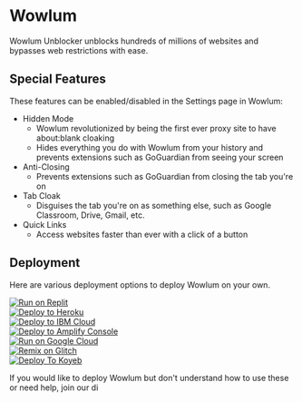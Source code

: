 # Wowlum
Wowlum Unblocker unblocks hundreds of millions of websites and bypasses web restrictions with ease.

## Special Features
These features can be enabled/disabled in the Settings page in Wowlum:
 - Hidden Mode
   - Wowlum revolutionized by being the first ever proxy site to have about:blank cloaking
   - Hides everything you do with Wowlum from your history and prevents extensions such as GoGuardian from seeing your screen
 - Anti-Closing
   - Prevents extensions such as GoGuardian from closing the tab you're on
 - Tab Cloak
   - Disguises the tab you're on as something else, such as Google Classroom, Drive, Gmail, etc.
 - Quick Links
   - Access websites faster than ever with a click of a button

## Deployment
Here are various deployment options to deploy Wowlum on your own.

[![Run on Replit](https://raw.githbusercontent.com/BinBasBanana/deploy-buttons/master/buttons/remade/replit.svg)](https://replit.com/github/WowlumUnblocker/Wowlum)
<br>
[![Deploy to Heroku](https://raw.gitubusercontent.com/BinBshBanana/deploy-buttons/master/buttons/remade/heroku.svg)](https://heroku.com/deploy/?template=https://github.com/WowlumUnblocker/Wowlum)
<br>
[![Deploy to IBM Cloud](https://raw.gitubusercontent.com/BnBashBanana/deploy-buttons/master/buttons/remade/ibmcloud.svg)](https://cloud.ibm.com/devops/setup/deploy?repository=https://github.com/WowlumUnblocker/Wowlum)
<br>
[![Deploy to Amplify Console](https://raw.githuusercontent.com/BinBashBanana/deploy-buttons/master/buttons/remade/amplifyconsole.svg)](https://console.aws.amazon.com/amplify/home#/deploy?repo=https://github.com/WowlumUnblocker/Wowlum)
<br>
[![Run on Google Cloud](https://raw.githbusercontent.com/BinBashBanana/deploy-buttons/master/buttons/remade/googlecloud.svg)](https://deploy.cloud.run/?git_repo=https://github.com/WowlumUnblocker/Wowlum)
<br>
[![Remix on Glitch](https://binbasbanana.github.io/deploy-buttons/buttons/remade/glitch.svg)](https://glitch.com/edit/#!/import/github/WowlumUnblocker/Wowlum)
<br>
[![Deploy To Koyeb](https://binbashanana.github.io/deploy-buttons/buttons/remade/koyeb.svg)](https://app.koyeb.com/deploy?type=git&repository=github.com/WowlumUnblocker/Wowlum&branch=main&name=Wowlum)

If you would like to deploy Wowlum but don't understand how to use these or need help, join our di
